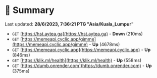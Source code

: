 # 📖 Summary
Last updated: **28/6/2023, 7:36:21 PTG "Asia/Kuala_Lumpur"**

- `GET` [https://hst.aytea.ga](https://hst.aytea.ga) - **Down** (210ms)
- `GET` [https://memeapi.cyclic.app/gimme](https://memeapi.cyclic.app/gimme) - **Up** (4678ms)
- `GET` [https://memeapi.cyclic.app](https://memeapi.cyclic.app) - **Up** (846ms)
- `GET` [https://klik.ml/health](https://klik.ml/health) - **Up** (558ms)
- `GET` [https://dumb.onrender.com](https://dumb.onrender.com) - **Up** (375ms)
